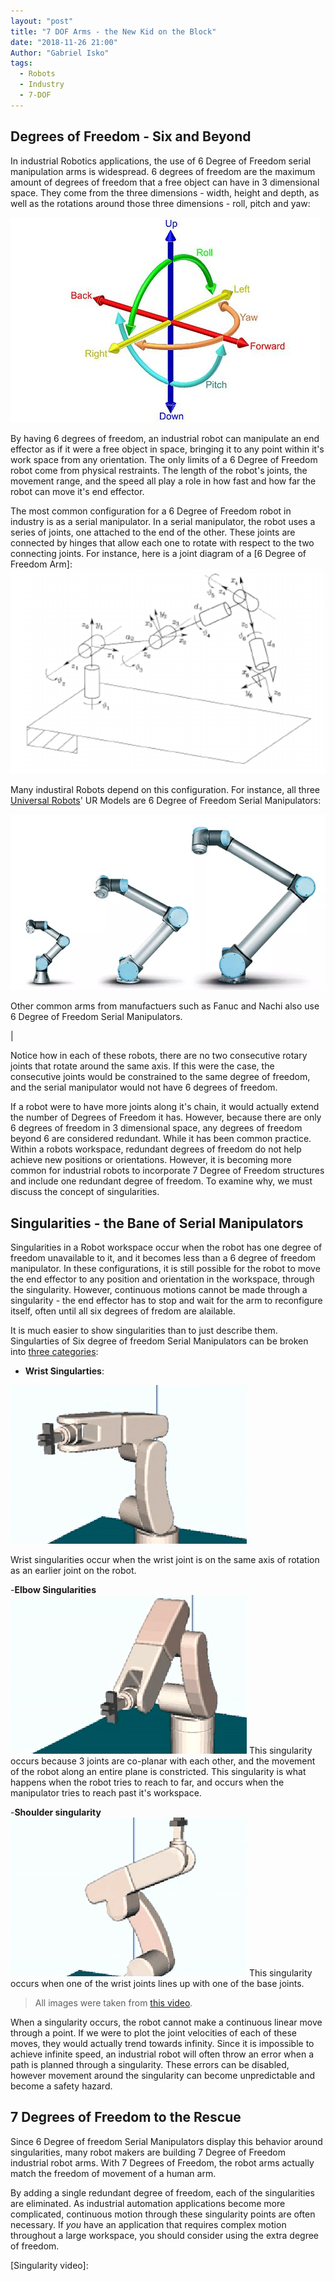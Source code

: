 ```yaml
---
layout: "post"
title: "7 DOF Arms - the New Kid on the Block"
date: "2018-11-26 21:00"
Author: "Gabriel Isko"
tags:
  - Robots
  - Industry
  - 7-DOF
---
```



Degrees of Freedom - Six and Beyond
------------------------

In industrial Robotics applications, the use of 6 Degree of Freedom serial manipulation arms is widespread.  6 degrees of freedom are the maximum amount of degrees of freedom that a free object can have in 3 dimensional space. They come from the three dimensions - width, height and depth, as well as the rotations around those three dimensions - roll, pitch and yaw:

![](assets/markdown-img-paste-20181126211133606.png)

By having 6 degrees of freedom, an industrial robot can manipulate an end effector as if it were a free object in space, bringing it to any point within it's work space from any orientation. The only limits of a 6 Degree of Freedom robot come from physical restraints. The length of the robot's joints, the movement range, and the speed all play a role in how fast and how far the robot can move it's end effector.

The most common configuration for a 6 Degree of Freedom robot in industry is as a serial manipulator. In a serial manipulator, the robot uses a series of joints, one attached to the end of the other. These joints are connected by hinges that allow each one to rotate with respect to the two connecting joints. For instance, here is a joint diagram of a [6 Degree of Freedom Arm]:  
![](assets/markdown-img-paste-20181126213204157.png)

Many industiral Robots depend on this configuration. For instance, all three [Universal Robots]' UR Models are 6 Degree of Freedom Serial Manipulators:

![](assets/markdown-img-paste-2018112622010019.png)

Other common arms from manufactuers such as Fanuc and Nachi also use 6 Degree of Freedom Serial Manipulators.
<div style= "box ={clear}">

|

</div>

Notice how in each of these robots, there are no two consecutive rotary joints that rotate around the same axis. If this were the case, the consecutive joints would be constrained to the same degree of freedom, and the serial manipulator would not have 6 degrees of freedom.

If a robot were to have more joints along it's chain, it would actually extend the number of Degrees of Freedom it has. However, because there are only 6 degrees of freedom in 3 dimensional space, any degrees of freedom beyond 6 are considered redundant. While it has been common practice. Within a robots workspace, redundant degrees of freedom do not help achieve new positions or orientations. However, it is becoming more common for industrial robots to incorporate 7 Degree of Freedom structures and include one redundant degree of freedom. To examine why, we must discuss the concept of singularities.

Singularities - the Bane of Serial Manipulators
------------------------------

Singularities in a Robot workspace occur when the robot has one degree of freedom unavailable to it, and it becomes less than a 6 degree of freedom manipulator. In these configurations, it is still possible for the robot to move the end effector to any position and orientation in the workspace, through the singularity. However, continuous motions cannot be made through a singularity - the end effector has to stop and wait for the arm to reconfigure itself, often until all six degrees of fredom are alailable.

It is much easier to show singularities than to just describe them. Singularties of Six degree of freedom Serial Manipulators can be broken into [three categories][Robotiq Singularities]:

- **Wrist Singularties**:

<img src="assets/wrist_singularity.gif" alt="Wrist Singularity">

Wrist singularities occur when the wrist joint is on the same axis of rotation as an earlier joint on the robot.

-**Elbow Singularities**
<img src="assets/elbow_singularity.gif" alt="Elbow Singularity">
This singularity occurs because 3 joints are co-planar with each other, and the movement of the robot along an entire plane is constricted. This singularity is what happens when the robot tries to reach to far, and occurs when the manipulator tries to reach past it's workspace.

-**Shoulder singularity**
<img src="assets/shoulder_singularity.gif" alt="Shoulder Singularity">
This singularity occurs when one of the wrist joints lines up with one of the base joints.
>All images were taken from [this video]().

When a singularity occurs, the robot cannot make a continuous linear move through a point. If we were to plot the joint velocities of each of these moves, they would actually trend towards infinity. Since it is impossible to achieve infinite speed, an industrial robot will often throw an error when a path is planned through a singularity. These errors can be disabled, however movement around the singularity can become unpredictable and become a safety hazard.

7 Degrees of Freedom to the Rescue
-------------------------
Since 6 Degree of freedom Serial Manipulators display this behavior around singularities, many robot makers are building 7 Degree of Freedom industrial robot arms.  With 7 Degrees of Freedom, the robot arms actually match the freedom of movement of a human arm.

By adding a single redundant degree of freedom, each of the singularities are eliminated. As industrial automation applications become more complicated, continuous motion through these singularity points are often necessary. If *you* have an application that requires complex motion throughout a large workspace, you should consider using the extra degree of freedom. 

<!-- sources -->

[Universal Robots]:https://www.universal-robots.com/?gclid=CjwKCAiA0O7fBRASEiwAYI9QAnmYyRTORDity8H-FiPwIuzoLP-1W2NirBj0SZUtqN2-YWz-ATx1nxoCFpgQAvD_BwE

[Singularity video]:

[Robotiq Singularities]: https://blog.robotiq.com/why-singularities-can-ruin-your-day

[6 DOF Arm Diagram]: https://www.researchgate.net/publication/261281825_A_screw_dual_quaternion_operator_for_serial_robot_kinematics

